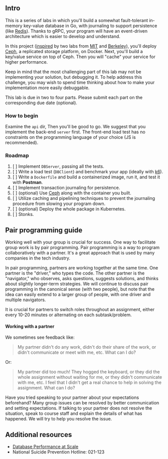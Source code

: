 ## Intro
This is a series of labs in which you'll build a somewhat fault-tolerant in-memory key-value database in Go,
with journaling to support persistence (like [Redis](https://en.wikipedia.org/wiki/Redis)).
Thanks to gRPC, your program will have an event-driven architecture which is easier to develop and understand.

In this project ([inspired](https://pdos.csail.mit.edu/6.824/labs/lab-raft.html) by two labs from
[MIT](https://pdos.csail.mit.edu/6.824/labs/lab-kvraft.html) and [Berkeley](https://inst.eecs.berkeley.edu/~cs162/sp23/static/hw/lab-grpc-rs)),
you'll deploy [Ceph](https://en.wikipedia.org/wiki/Ceph_(software)), a replicated storage platform, on Docker.
Next, you'll build a key/value service on top of Ceph.
Then you will "cache" your service for higher performance.

Keep in mind that the most challenging part of this lab may not be implementing your solution, but debugging it.
To help address this challenge, you may wish to spend time thinking about how to make your implementation more easily debuggable.

This lab is due in two to four parts. Please submit each part on the corresponding due date (optional).

### How to begin
Examine the `api` dir, Then you'll be good to go.
We suggest that you implement the back-end `server` first.
The front-end load test has no constraints on the programming language of your choice (JS is recommended).

### Roadmap
1. [ ] Implement `DBServer`, passing all the tests.
2. [ ] Write a load test (`DBClient`) and benchmark your app (ideally with [k6](https://k6.io)).
3. [ ] Write a `Dockerfile` and build a containerized image, run it, and test it with **Postman**.
4. [ ] Implement transaction journaling for persistence.
5. [ ] (optional) Use [Ceph](https://hub.docker.com/r/ceph/ceph) along with the container you built.
6. [ ] Utilize caching and pipelining techniques to prevent the journaling procedure from slowing your program down.
7. [ ] (optional) Deploy the whole package in Kubernetes.
8. [ ] Stonks.

## Pair programming guide
Working well with your group is crucial for success. One way to facilitate group work is by pair programming. Pair programming is a way to program collaboratively with a partner. It's a great approach that is used by many companies in the tech industry.

In pair programming, partners are working together at the same time. One partner is the "driver," who types the code. The other partner is the "navigator," who observes, asks questions, suggests solutions, and thinks about slightly longer-term strategies. We will continue to discuss pair programming in the canonical sense (with two people), but note that the idea can easily extend to a larger group of people, with one driver and multiple navigators.

It is crucial for partners to switch roles throughout an assignment, either every 10-20 minutes or alternating on each subtask/problem.

#### Working with a partner
We sometimes see feedback like:

> My partner didn't do any work, didn't do their share of the work, or didn't communicate or meet with me, etc. What can I do?

Or:

> My partner did too much! They hogged the keyboard, or they did the whole assignment without waiting for me, or they didn't communicate with me, etc. I feel that I didn't get a real chance to help in solving the assignment. What can I do?

Have you tried speaking to your partner about your expectations beforehand? Many group issues can be resolved by better communication and setting expectations. If talking to your partner does not resolve the situation, speak to course staff and explain the details of what has happened. We will try to help you resolve the issue.

## Additional resources
- [Database Performance at Scale](https://www.scylladb.com/2023/10/02/introducing-database-performance-at-scale-a-free-open-source-book/)
- National Suicide Prevention Hotline: 021-123